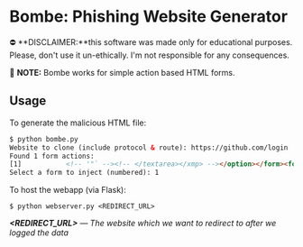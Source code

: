 # Bombe: Phishing Website Generator
⛔ **DISCLAIMER:**this software was made only for educational purposes.
Please, don't use it un-ethically. I'm not responsible for any consequences.

📔 **NOTE:** Bombe works for simple action based HTML forms.

## Usage
To generate the malicious HTML file:
```html
$ python bombe.py
Website to clone (include protocol & route): https://github.com/login
Found 1 form actions:
[1]           <!-- '"` --><!-- </textarea></xmp> --></option></form><form data-turbo="false" action="/session" accept-charset="UTF-8" method="post"><input type="hidden" name="authenticity_token" value="QwS6Zrk33Q2UoNEDPM9Qe95CM2Anioy0OEmvkwy7khYoXkkT-zY36SEcvuztmAUjo034R0NQ2HTGAI5uBpB3rw" />  <label for="login_field">
Select a form to inject (numbered): 1
```
To host the webapp (via Flask):
```
$ python webserver.py <REDIRECT_URL>
```
_**<REDIRECT_URL>** — The website which we want to redirect to after we logged the data_